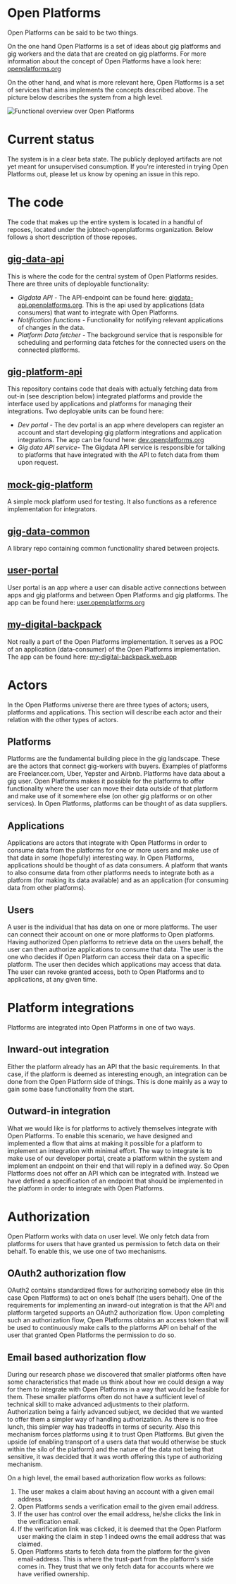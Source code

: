 # Open Platforms
Open Platforms can be said to be two things. 

On the one hand Open Platforms is a set of ideas about gig platforms and gig workers and the data that are created on gig platforms. For more information about the concept of Open Platforms have a look here: [openplatforms.org](https://www.openplatforms.org/en/home)

On the other hand, and what is more relevant here, Open Platforms is a set of services that aims implements the concepts described above. The picture below describes the system from a high level.

![Functional overview over Open Platforms](https://github.com/jobtech-openplatforms/openplatforms-overview/blob/master/open-platforms-functional-overview.png)

# Current status
The system is in a clear beta state. The publicly deployed artifacts are not yet meant for unsupervised consumption. If you're interested in trying Open Platforms out, please let us know by opening an issue in this repo.

# The code
The code that makes up the entire system is located in a handful of reposes, located under the jobtech-openplatforms organization. Below follows a short description of those reposes.

## [gig-data-api](https://github.com/jobtech-openplatforms/gig-data-api)
This is where the code for the central system of Open Platforms resides. There are three units of deployable functionality:

* *Gigdata API -*
The API-endpoint can be found here: [gigdata-api.openplatforms.org](https://gigdata-api.openplatforms.org/). This is the api used by applications (data consumers) that want to integrate with Open Platforms.
* *Notification functions -*
Functionality for notifying relevant applications of changes in the data.
* *Platform Data fetcher -*
The background service that is responsible for scheduling and performing data fetches for the connected users on the connected platforms.

## [gig-platform-api](https://github.com/jobtech-openplatforms/gig-platform-api)
This repository contains code that deals with actually fetching data from out-in (see description below) integrated platforms and provide the interface used by applications and platforms for managing their integrations. Two deployable units can be found here:

* *Dev portal -*
The dev portal is an app where developers can register an account and start developing gig platform integrations and application integrations. The app can be found here: [dev.openplatforms.org](https://dev.openplatforms.org/)
* *Gig data API service-*
The Gigdata API service is responsible for talking to platforms that have integrated with the API to fetch data from them upon request.

## [mock-gig-platform](https://github.com/jobtech-openplatforms/mock-gig-platform)
A simple mock platform used for testing. It also functions as a reference implementation for integrators.

## [gig-data-common](https://github.com/jobtech-openplatforms/gig-data-common)
A library repo containing common functionality shared between projects.

## [user-portal](https://github.com/jobtech-openplatforms/user-portal)
User portal is an app where a user can disable active connections between apps and gig platforms and between Open Platforms and gig platforms. The app can be found here: [user.openplatforms.org](https://user.openplatforms.org/)

## [my-digital-backpack](https://github.com/jobtech-openplatforms/my-digital-backpack)
Not really a part of the Open Platforms implementation. It serves as a POC of an application (data-consumer) of the Open Platforms implementation. The app can be found here: [my-digital-backpack.web.app](https://my-digital-backpack.web.app/)

# Actors
In the Open Platforms universe there are three types of actors; users, platforms and applications. This section will describe each actor and their relation with the other types of actors.

## Platforms
Platforms are the fundamental building piece in the gig landscape. These are the actors that connect gig-workers with buyers. Examples of platforms are Freelancer.com, Uber, Yepster and Airbnb. Platforms have data about a gig user. Open Platforms makes it possible for the platforms to offer functionality where the user can move their data outside of that platform and make use of it somewhere else (on other gig platforms or on other services). In Open Platforms, platforms can be thought of as data suppliers.

## Applications
Applications are actors that integrate with Open Platforms in order to consume data from the platforms for one or more users and make use of that data in some (hopefully) interesting way. In Open Platforms, applications should be thought of as data consumers. A platform that wants to also consume data from other platforms needs to integrate both as a platform (for making its data available) and as an application (for consuming data from other platforms).

## Users
A user is the individual that has data on one or more platforms. The user can connect their account on one or more platforms to Open platforms. Having authorized Open platforms to retrieve data on the users behalf, the user can then authorize applications to consume that data. The user is the one who decides if Open Platform can access their data on a specific platform. The user then decides which applications may access that data. The user can revoke granted access, both to Open Platforms and to applications, at any given time.

# Platform integrations
Platforms are integrated into Open Platforms in one of two ways. 

## Inward-out integration
Either the platform already has an API that the basic requirements. In that case, if the platform is deemed as interesting enough, an integration can be done from the Open Platform side of things. This is done mainly as a way to gain some base functionality from the start.

## Outward-in integration
What we would like is for platforms to actively themselves integrate with Open Platforms. To enable this scenario, we have designed and implemented a flow that aims at making it possible for a platform to implement an integration with minimal effort. The way to integrate is to make use of our developer portal, create a platform within the system and implement an endpoint on their end that will reply in a defined way. So Open Platforms does not offer an API which can be integrated with. Instead we have defined a specification of an endpoint that should be implemented in the platform in order to integrate with Open Platforms.

# Authorization
Open Platform works with data on user level. We only fetch data from platforms for users that have granted us permission to fetch data on their behalf. To enable this, we use one of two mechanisms.

## OAuth2 authorization flow
OAuth2 contains standardized flows for authorizing somebody else (in this case Open Platforms) to act on one’s behalf (the users behalf). One of the requirements for implementing an inward-out integration is that the API and platform targeted supports an OAuth2 authorization flow. Upon completing such an authorization flow, Open Platforms obtains an access token that will be used to continuously make calls to the platforms API on behalf of the user that granted Open Platforms the permission to do so. 

## Email based authorization flow
During our research phase we discovered that smaller platforms often have some characteristics that made us think about how we could design a way for them to integrate with Open Platforms in a way that would be feasible for them. These smaller platforms often do not have a sufficient level of technical skill to make advanced adjustments to their platform. Authorization being a fairly advanced subject, we decided that we wanted to offer them a simpler way of handling authorization. As there is no free lunch, this simpler way has tradeoffs in terms of security. Also this mechanism forces platforms using it to trust Open Platforms. But given the upside (of enabling transport of a users data that would otherwise be stuck within the silo of the platform) and the nature of the data not being that sensitive, it was decided that it was worth offering this type of authorizing mechanism.

On a high level, the email based authorization flow works as follows:
1. The user makes a claim about having an account with a given email address.
2. Open Platforms sends a verification email to the given email address.
3. If the user has control over the email address, he/she clicks the link in the verification email.
4. If the verification link was clicked, it is deemed that the Open Platform user making the claim in step 1 indeed owns the email address that was claimed.
5. Open Platforms starts to fetch data from the platform for the given email-address. This is where the trust-part from the platform's side comes in. They trust that we only fetch data for accounts where we have verified ownership. 
